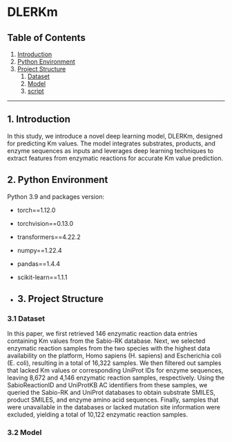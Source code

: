# DLERKm
## Table of Contents

1. [Introduction](#introduction)
2. [Python Environment](#python-environment)
3. [Project Structure](#Project-Structure)
   1. [Dataset](#Dataset)
   2. [Model](#Model)
   3. [script](#script)
---


## 1. Introduction
In this study, we introduce a novel deep learning model, DLERKm, designed for predicting Km values. The model integrates substrates, products, and enzyme sequences as inputs and leverages deep learning techniques to extract features from enzymatic reactions for accurate Km value prediction.

## 2. Python Environment

Python 3.9 and packages version:

- torch==1.12.0
- torchvision==0.13.0
- transformers==4.22.2
- numpy==1.22.4
- pandas==1.4.4
- scikit-learn==1.1.1

- ## 3. Project Structure

### 3.1 **Dataset**
In this paper, we first retrieved 146 enzymatic reaction data entries containing Km values from the Sabio-RK database. Next, we selected enzymatic reaction samples from the two species with the highest data availability on the platform, Homo sapiens (H. sapiens) and Escherichia coli (E. coli), resulting in a total of 16,322 samples. We then filtered out samples that lacked Km values or corresponding UniProt IDs for enzyme sequences, leaving 8,672 and 4,146 enzymatic reaction samples, respectively. Using the SabioReactionID and UniProtKB AC identifiers from these samples, we queried the Sabio-RK and UniProt databases to obtain substrate SMILES, product SMILES, and enzyme amino acid sequences. Finally, samples that were unavailable in the databases or lacked mutation site information were excluded, yielding a total of 10,122 enzymatic reaction samples.

### 3.2 **Model**
